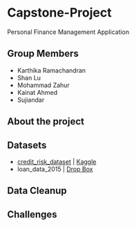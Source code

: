 # Capstone-Project
Personal Finance Management Application
## Group Members
- Karthika Ramachandran
- Shan Lu
- Mohammad Zahur
- Kainat Ahmed
- Sujiandar

## About the project

## Datasets
* [credit_risk_dataset](https://github.com/Emmalu868/Credit-Risk-Assessment/blob/main/Resources/credit_risk_dataset.csv) | [Kaggle](https://www.kaggle.com/datasets/laotse/credit-risk-dataset)
* loan_data_2015 | [Drop Box](https://www.dropbox.com/sh/7oslws1xhsm1zbf/AABc2smPMio5-_cQHLsrBT0Xa/Dataset?dl=0&subfolder_nav_tracking=1)

## Data Cleanup

## Challenges 
